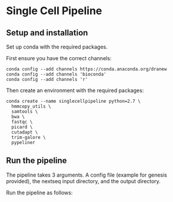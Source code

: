 # Single Cell Pipeline

## Setup and installation

Set up conda with the required packages.

First ensure you have the correct channels:

```
conda config --add channels https://conda.anaconda.org/dranew
conda config --add channels 'bioconda'
conda config --add channels 'r'
```

Then create an environment with the required packages:

```
conda create --name singlecellpipeline python=2.7 \
  hmmcopy_utils \
  samtools \
  bwa \
  fastqc \
  picard \
  cutadapt \
  trim-galore \
  pypeliner
```

## Run the pipeline

The pipeline takes 3 arguments.  A config file (example for genesis provided),
the nextseq input directory, and the output directory.

Run the pipeline as follows:

```
```
